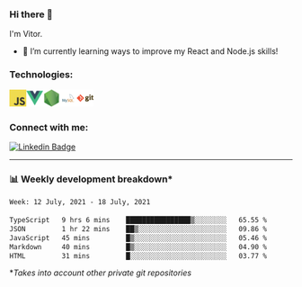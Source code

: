 ### Hi there 👋

I'm Vitor.

- 🌱 I’m currently learning ways to improve my React and Node.js skills!

### Technologies:
<img align="left" alt="Javascript" width="30px" src="https://raw.githubusercontent.com/github/explore/80688e429a7d4ef2fca1e82350fe8e3517d3494d/topics/javascript/javascript.png"/>
<img align="left" alt="VueJs" width="30px" src="https://raw.githubusercontent.com/github/explore/80688e429a7d4ef2fca1e82350fe8e3517d3494d/topics/vue/vue.png"/>
<img align="left" alt="Nodejs" width="30px" src="https://raw.githubusercontent.com/github/explore/80688e429a7d4ef2fca1e82350fe8e3517d3494d/topics/nodejs/nodejs.png" />
<img align="left" alt="Mysql" width="30px" src="https://raw.githubusercontent.com/github/explore/80688e429a7d4ef2fca1e82350fe8e3517d3494d/topics/mysql/mysql.png"/>
<img align="left" alt="Git" width="30px" src="https://raw.githubusercontent.com/github/explore/80688e429a7d4ef2fca1e82350fe8e3517d3494d/topics/git/git.png"/> 

<br /> <br />
### Connect with me:
[![Linkedin Badge](https://img.shields.io/badge/-LinkedIn-blue?style=flat-square&logo=Linkedin&logoColor=white&link=https://www.linkedin.com/in/felipefialho)](https://www.linkedin.com/in/vitorlc)

---

<!-- <p align="center"> <img src="https://komarev.com/ghpvc/?username=vitorlc&label=👀" alt="eitchtee" /> </p> -->
### :bar_chart: Weekly development breakdown*
<!--START_SECTION:waka-->
```text
Week: 12 July, 2021 - 18 July, 2021

TypeScript   9 hrs 6 mins    ████████████████▒░░░░░░░░   65.55 % 
JSON         1 hr 22 mins    ██▒░░░░░░░░░░░░░░░░░░░░░░   09.86 % 
JavaScript   45 mins         █▒░░░░░░░░░░░░░░░░░░░░░░░   05.46 % 
Markdown     40 mins         █▒░░░░░░░░░░░░░░░░░░░░░░░   04.90 % 
HTML         31 mins         █░░░░░░░░░░░░░░░░░░░░░░░░   03.77 % 
```
<!--END_SECTION:waka-->

**Takes into account other private git repositories*
